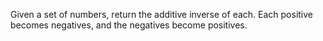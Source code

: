 Given a set of numbers, return the additive inverse of each. Each positive becomes negatives, and the negatives become positives.

